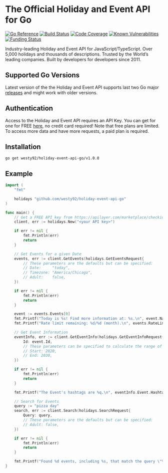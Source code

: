 # The Official Holiday and Event API for Go

[![Go Reference](https://pkg.go.dev/badge/github.com/westy92/holiday-event-api-go.svg)](https://pkg.go.dev/github.com/westy92/holiday-event-api-go)
[![Build Status](https://github.com/westy92/holiday-event-api-go/actions/workflows/github-actions.yml/badge.svg)](https://github.com/westy92/holiday-event-api-go/actions)
[![Code Coverage](https://codecov.io/gh/westy92/holiday-event-api-go/branch/main/graph/badge.svg)](https://codecov.io/gh/westy92/holiday-event-api-go)
[![Known Vulnerabilities](https://snyk.io/test/github/westy92/holiday-event-api-go/badge.svg)](https://snyk.io/test/github/westy92/holiday-event-api-go)
[![Funding Status](https://img.shields.io/github/sponsors/westy92)](https://github.com/sponsors/westy92)

Industry-leading Holiday and Event API for JavaScript/TypeScript. Over 5,000 holidays and thousands of descriptions. Trusted by the World’s leading companies. Built by developers for developers since 2011.

## Supported Go Versions
Latest version of the the Holiday and Event API supports last two Go major [releases](https://go.dev/doc/devel/release#policy) and might work with older versions.

## Authentication

Access to the Holiday and Event API requires an API Key. You can get for one for FREE [here](https://apilayer.com/marketplace/checkiday-api#pricing), no credit card required! Note that free plans are limited. To access more data and have more requests, a paid plan is required.

## Installation

```console
go get westy92/holiday-event-api-go/v1.0.0
```

## Example

```go
import (
	"fmt"

	holidays "github.com/westy92/holiday-event-api-go"
)

func main() {
	// Get a FREE API key from https://apilayer.com/marketplace/checkiday-api#pricing
	client, err := holidays.New("<your API key>")

	if err != nil {
		fmt.Println(err)
		return
	}

	// Get Events for a given Date
	events, err := client.GetEvents(holidays.GetEventsRequest{
		// These parameters are the defaults but can be specified:
		// Date:     "today",
		// Timezone: "America/Chicago",
		// Adult:    false,
	})

	if err != nil {
		fmt.Println(err)
		return
	}

	event := events.Events[0]
	fmt.Printf("Today is %s! Find more information at: %s.\n", event.Name, event.Url)
	fmt.Printf("Rate limit remaining: %d/%d (month).\n", events.RateLimit.RemainingMonth, events.RateLimit.LimitMonth)

	// Get Event Information
	eventInfo, err := client.GetEventInfo(holidays.GetEventInfoRequest{
		Id: event.Id,
		// These parameters can be specified to calculate the range of eventInfo.Event.Occurrences
		// Start: 2020,
		// End: 2030,
	})

	if err != nil {
		fmt.Println(err)
		return
	}

	fmt.Printf("The Event's hashtags are %q.\n", eventInfo.Event.Hashtags)

	// Search for Events
	query := "pizza day"
	search, err := client.Search(holidays.SearchRequest{
		Query: query,
		// These parameters are the defaults but can be specified:
		// Adult: false,
	})

	if err != nil {
		fmt.Println(err)
		return
	}

	fmt.Printf("Found %d events, including %s, that match the query \"%s\".\n", len(search.Events), search.Events[0].Name, query)
}
```